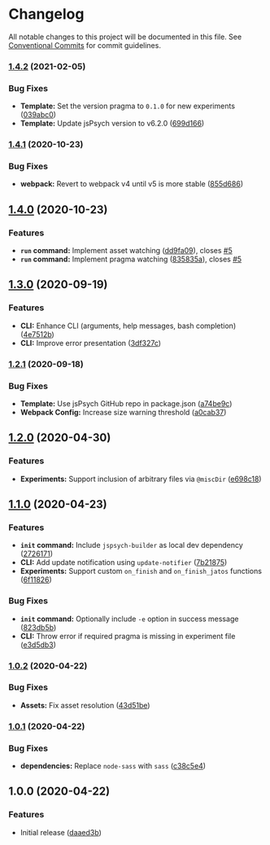 # Changelog

All notable changes to this project will be documented in this file. See
[Conventional Commits](https://conventionalcommits.org) for commit guidelines.

### [1.4.2](https://github.com/bjoluc/jspsych-builder/compare/v1.4.1...v1.4.2) (2021-02-05)


### Bug Fixes

* **Template:** Set the version pragma to `0.1.0` for new experiments ([039abc0](https://github.com/bjoluc/jspsych-builder/commit/039abc07f2511094d1d093c160db3b22d3342aee))
* **Template:** Update jsPsych version to v6.2.0 ([699d166](https://github.com/bjoluc/jspsych-builder/commit/699d166d50534e6964ea6ec83330f9edf5cdcb61))

### [1.4.1](https://github.com/bjoluc/jspsych-builder/compare/v1.4.0...v1.4.1) (2020-10-23)


### Bug Fixes

* **webpack:** Revert to webpack v4 until v5 is more stable ([855d686](https://github.com/bjoluc/jspsych-builder/commit/855d6867c4a55090208f717b4a99f57e45fee71a))

## [1.4.0](https://github.com/bjoluc/jspsych-builder/compare/v1.3.0...v1.4.0) (2020-10-23)


### Features

* **`run` command:** Implement asset watching ([dd9fa09](https://github.com/bjoluc/jspsych-builder/commit/dd9fa09c5cb75b85bcad2e5a2869b5961aec8e72)), closes [#5](https://github.com/bjoluc/jspsych-builder/issues/5)
* **`run` command:** Implement pragma watching ([835835a](https://github.com/bjoluc/jspsych-builder/commit/835835a0e403c7bd977f4d6e5b93d53bc37edf69)), closes [#5](https://github.com/bjoluc/jspsych-builder/issues/5)

## [1.3.0](https://github.com/bjoluc/jspsych-builder/compare/v1.2.1...v1.3.0) (2020-09-19)


### Features

* **CLI:** Enhance CLI (arguments, help messages, bash completion) ([4e7512b](https://github.com/bjoluc/jspsych-builder/commit/4e7512ba01990ae58f1a70a32ef434e14ca149cf))
* **CLI:** Improve error presentation ([3df327c](https://github.com/bjoluc/jspsych-builder/commit/3df327ce43e6268d2bdc26e1d210ca91d50282b2))

### [1.2.1](https://github.com/bjoluc/jspsych-builder/compare/v1.2.0...v1.2.1) (2020-09-18)


### Bug Fixes

* **Template:** Use jsPsych GitHub repo in package.json ([a74be9c](https://github.com/bjoluc/jspsych-builder/commit/a74be9c6d15377c0349aa327a64c10f251b31ac7))
* **Webpack Config:** Increase size warning threshold ([a0cab37](https://github.com/bjoluc/jspsych-builder/commit/a0cab37f3c837d6d9157cd5613689c9bd0134aa7))

## [1.2.0](https://github.com/bjoluc/jspsych-builder/compare/v1.1.0...v1.2.0) (2020-04-30)


### Features

* **Experiments:** Support inclusion of arbitrary files via `@miscDir` ([e698c18](https://github.com/bjoluc/jspsych-builder/commit/e698c18c0767eb52146c1fec3bc14cd7abdd7344))

## [1.1.0](https://github.com/bjoluc/jspsych-builder/compare/v1.0.2...v1.1.0) (2020-04-23)


### Features

* **`init` command:** Include `jspsych-builder` as local dev dependency ([2726171](https://github.com/bjoluc/jspsych-builder/commit/2726171d3cbb1577cc551f272035c0e6d6a74c9e))
* **CLI:** Add update notification using `update-notifier` ([7b21875](https://github.com/bjoluc/jspsych-builder/commit/7b218752c5c3aa4a146032e2eaebdfff900e49e4))
* **Experiments:** Support custom `on_finish` and `on_finish_jatos` functions ([6f11826](https://github.com/bjoluc/jspsych-builder/commit/6f11826470108f3ef58128e556d76e2b647b535e))


### Bug Fixes

* **`init` command:** Optionally include `-e` option in success message ([823db5b](https://github.com/bjoluc/jspsych-builder/commit/823db5b45b27f3d39bae45f0c250232347d1e230))
* **CLI:** Throw error if required pragma is missing in experiment file ([e3d5db3](https://github.com/bjoluc/jspsych-builder/commit/e3d5db3dddb170c9529449035d5cfd242a5aa8c2))

### [1.0.2](https://github.com/bjoluc/jspsych-builder/compare/v1.0.1...v1.0.2) (2020-04-22)


### Bug Fixes

* **Assets:** Fix asset resolution ([43d51be](https://github.com/bjoluc/jspsych-builder/commit/43d51be2a0d781d83d981131fa72dce24c8313ee))

### [1.0.1](https://github.com/bjoluc/jspsych-builder/compare/v1.0.0...v1.0.1) (2020-04-22)


### Bug Fixes

* **dependencies:** Replace `node-sass` with `sass` ([c38c5e4](https://github.com/bjoluc/jspsych-builder/commit/c38c5e4eb585a2f02e44749f249728c6f329e63e))

## 1.0.0 (2020-04-22)


### Features

* Initial release ([daaed3b](https://github.com/bjoluc/jspsych-builder/commit/daaed3bdd4816f3b72811c2227c68e195c28fd76))
